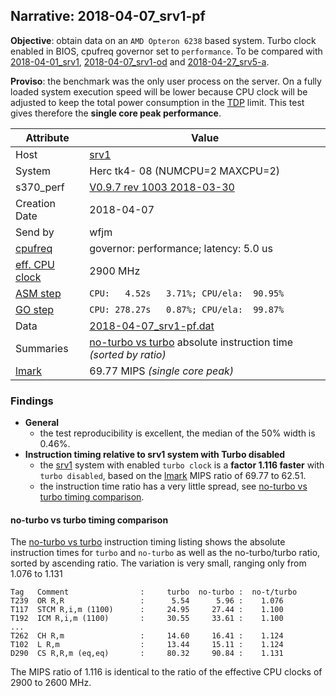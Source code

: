 ## Narrative: 2018-04-07_srv1-pf

**Objective**: obtain data on an `AMD Opteron 6238` based system. Turbo clock enabled in BIOS, cpufreq governor set to `performance`.
To be compared with
[2018-04-01_srv1](2018-04-01_srv1.md),
[2018-04-07_srv1-od](2018-04-07_srv1-od.md) and
[2018-04-27_srv5-a](2018-04-27_srv5-a.md).

**Proviso**: the benchmark was the only user process on the server. On a fully
loaded system execution speed will be lower because CPU clock will be adjusted
to keep the total power consumption in the
[TDP](https://en.wikipedia.org/wiki/Thermal_design_power) limit.
This test gives therefore the **single core peak performance**.

| Attribute | Value |
| --------- | ----- |
| Host   | [srv1](hostinfo_srv1.md) |
| System | Herc tk4- 08 (NUMCPU=2 MAXCPU=2) |
| s370_perf | [V0.9.7  rev  1003  2018-03-30](https://github.com/wfjm/s370-perf/blob/2685ff0/codes/s370_perf.asm) |
| Creation Date | 2018-04-07 |
| Send by | wfjm |
| [cpufreq](README_narr.md#user-content-cpufreq) | governor: performance; latency: 5.0 us |
| [eff. CPU clock](README_narr.md#user-content-effclk) | 2900 MHz |
| [ASM step](README_narr.md#user-content-asm) | `CPU:   4.52s   3.71%; CPU/ela:  90.95%` |
| [GO step](README_narr.md#user-content-go)   | `CPU: 278.27s   0.87%; CPU/ela:  99.87%` |
| Data | [2018-04-07_srv1-pf.dat](../data/2018-04-07_srv1-pf.dat) |
| Summaries | [no-turbo vs turbo](sum_2018-04-07_srv1-pf_and_no-turbo.dat) absolute instruction time _(sorted by ratio)_ |
| [lmark](README_narr.md#user-content-lmark) | 69.77 MIPS _(single core peak)_ |

### Findings <a name="find"></a>
- **General**
  - the test reproducibility is excellent, the median of the 50% width is 0.46%.
- **Instruction timing relative to srv1 system with Turbo disabled**
  - the [srv1](hostinfo_srv1.md) system with enabled `turbo clock`
    is a **factor 1.116 faster**
    with `turbo disabled`,
    based on the [lmark](README_narr.md#user-content-lmark) MIPS ratio of
    69.77 to 62.51.
  - the instruction time ratio has a very little spread, see
    [no-turbo vs turbo timing comparison](#user-content-find-vs-no-turbo).

#### no-turbo vs turbo timing comparison <a name="find-vs-rasp2b"></a>
The [no-turbo vs turbo](sum_2018-04-07_srv1-pf_and_no-turbo.dat) instruction
timing listing shows the absolute instruction times for `turbo` and `no-turbo`
as well as the no-turbo/turbo ratio, sorted by ascending ratio.
The variation is very small, ranging only from 1.076 to 1.131
```
Tag   Comment                :     turbo  no-turbo :  no-t/turbo
T239  OR R,R                 :      5.54      5.96 :    1.076
T117  STCM R,i,m (1100)      :     24.95     27.44 :    1.100
T192  ICM R,i,m (1100)       :     30.55     33.61 :    1.100
...
T262  CH R,m                 :     14.60     16.41 :    1.124
T102  L R,m                  :     13.44     15.11 :    1.124
D290  CS R,R,m (eq,eq)       :     80.32     90.84 :    1.131
```

The MIPS ratio of 1.116 is identical to the ratio of the effective CPU clocks
of 2900 to 2600 MHz.

